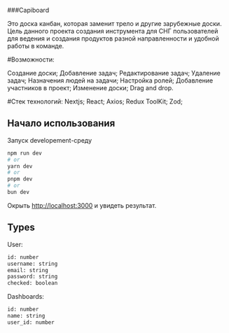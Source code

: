 ###Capiboard

Это доска канбан, которая заменит трело и другие зарубежные доски. Цель данного проекта создания инструмента для СНГ пользователей для ведения и создания продуктов разной направленности и удобной работы в команде.

#Возможности:

Создание доски;
Добавление задач;
Редактирование задач;
Удаление задач;
Назначения людей на задачи;
Настройка ролей;
Добавление участников в проект;
Изменение доски;
Drag and drop.

#Стек технологий:
Nextjs;
React;
Axios;
Redux ToolKit;
Zod;


## Начало использования

Запуск developement-среду

```bash
npm run dev
# or
yarn dev
# or
pnpm dev
# or
bun dev
```

Окрыть [http://localhost:3000](http://localhost:3000) и увидеть результат.

## Types

User:
```bash
id: number
username: string
email: string
password: string
checked: boolean
```

Dashboards:
```bash
id: number
name: string
user_id: number
```